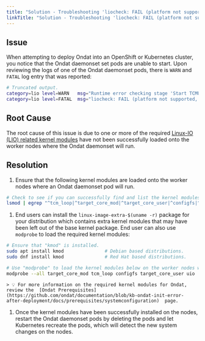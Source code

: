 ```yaml
---
title: "Solution - Troubleshooting 'liocheck: FAIL (platform not supported, see previous error messages)' Error Message After Deploying Ondat"
linkTitle: "Solution - Troubleshooting 'liocheck: FAIL (platform not supported, see previous error messages)' Error Message After Deploying Ondat"
---
```


## Issue

When attempting to deploy Ondat into an OpenShift or Kubernetes cluster, you notice that the Ondat daemonset set pods are unable to start. Upon reviewing the logs of one of the Ondat daemonset pods, there is `WARN` and `FATAL` log entry that was reported:

```bash
# Truncated output.
category=lio level=WARN   msg="Runtime error checking stage 'Start TCMU and create device': /sys/module/target_core_user is missing, is kernel configfs present and target_core_user loaded?"
category=lio level=FATAL  msg="liocheck: FAIL (platform not supported, see previous error messages)"
```

## Root Cause

The root cause of this issue is due to one or more of the required [Linux-IO (LIO) related kernel modules](https://en.wikipedia.org/wiki/LIO_%28SCSI_target%29) have not been successfully loaded onto the worker nodes where the Ondat daemonset will run.

## Resolution

1. Ensure that the following kernel modules are loaded onto the worker nodes where an Ondat daemonset pod will run.

 ```bash
 # Check to see if you can successfully find and list the kernel modules that are required for Ondat to run.
 lsmod | egrep "^tcm_loop|^target_core_mod|^target_core_user|^configfs|^uio"
 ```

1. End users can install the `linux-image-extra-$(uname -r)` package for your distribution which contains extra kernel modules that may have been left out of the base kernel package. End user can also use `modprobe` to load the required kernel modules:

 ```bash
 # Ensure that "kmod" is installed.
 sudo apt install kmod               # Debian based distributions.
 sudo dnf install kmod               # Red Hat based distributions.

 # Use "modprobe" to load the kernel modules below on the worker nodes were Ondat will run.
 modprobe --all target_core_mod tcm_loop configfs target_core_user uio
 ```

    > 💡 For more information on the required kernel modules for Ondat, review the  [Ondat Prerequisites](https://github.com/ondat/documentation/blob/kb-ondat-init-error-after-deployment/docs/prerequisites/systemconfiguration)  page.

1. Once the kernel modules have been successfully installed on the nodes, restart the Ondat daemonset pods by deleting the pods and let Kubernetes recreate the pods, which will detect the new system changes on the nodes.
